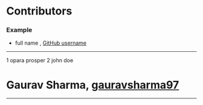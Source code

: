 # Contributors

### Example
- full name , [GitHub username](link)

---
1 opara prosper
2 john doe

# Gaurav Sharma, [gauravsharma97](https://github.com/gauravsharma97)
---
